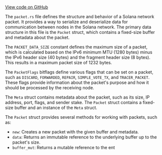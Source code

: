 [View code on GitHub](https://github.com/solana-labs/solana/blob/master/sdk/src/packet.rs)

The `packet.rs` file defines the structure and behavior of a Solana network packet. It provides a way to serialize and deserialize data for communication between nodes in the Solana network. The primary data structure in this file is the `Packet` struct, which contains a fixed-size buffer and metadata about the packet.

The `PACKET_DATA_SIZE` constant defines the maximum size of a packet, which is calculated based on the IPv6 minimum MTU (1280 bytes) minus the IPv6 header size (40 bytes) and the fragment header size (8 bytes). This results in a maximum packet size of 1232 bytes.

The `PacketFlags` bitflags define various flags that can be set on a packet, such as `DISCARD`, `FORWARDED`, `REPAIR`, `SIMPLE_VOTE_TX`, and `TRACER_PACKET`. These flags provide information about the packet's purpose and how it should be processed by the receiving node.

The `Meta` struct contains metadata about the packet, such as its size, IP address, port, flags, and sender stake. The `Packet` struct contains a fixed-size buffer and an instance of the `Meta` struct.

The `Packet` struct provides several methods for working with packets, such as:

- `new`: Creates a new packet with the given buffer and metadata.
- `data`: Returns an immutable reference to the underlying buffer up to the packet's size.
- `buffer_mut`: Returns a mutable reference to the ent